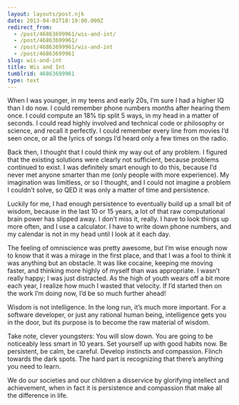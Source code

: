 ```yaml
---
layout: layouts/post.njk
date: 2013-04-01T18:19:00.000Z
redirect_from:
  - /post/46863699961/wis-and-int/
  - /post/46863699961/
  - /post/46863699961/wis-and-int
  - /post/46863699961
slug: wis-and-int
title: Wis and Int
tumblrid: 46863699961
type: text
---
```

<p>When I was younger, in my teens and early 20s, I&rsquo;m sure I had a higher IQ than I do now.  I could remember phone numbers months after hearing them once.  I could compute an 18% tip split 5 ways, in my head in a matter of seconds.  I could read highly involved and technical code or philosophy or science, and recall it perfectly.  I could remember every line from movies I&rsquo;d seen once, or all the lyrics of songs I&rsquo;d heard only a few times on the radio.</p>

<p>Back then, I thought that I could think my way out of any problem.  I figured that the existing solutions were clearly not sufficient, because problems continued to exist.  I was definitely smart enough to do this, because I&rsquo;d never met anyone smarter than me (only people with more experience).  My imagination was limitless, or so I thought, and I could not imagine a problem I couldn&rsquo;t solve, so QED it was only a matter of time and persistence.</p>

<p>Luckily for me, I had enough persistence to eventually build up a small bit of wisdom, because in the last 10 or 15 years, a lot of that raw computational brain power has slipped away.  I don&rsquo;t miss it, really.  I have to look things up more often, and I use a calculator.  I have to write down phone numbers, and my calendar is not in my head until I look at it each day.</p>

<p>The feeling of omniscience was pretty awesome, but I&rsquo;m wise enough now to know that it was a mirage in the first place, and that I was a fool to think it was anything but an obstacle.  It was like cocaine, keeping me moving faster, and thinking more highly of myself than was appropriate.  I wasn&rsquo;t really happy; I was just distracted.  As the high of youth wears off a bit more each year, I realize how much I wasted that velocity.  If I&rsquo;d started then on the work I&rsquo;m doing now, I&rsquo;d be so much further ahead!</p>

<p>Wisdom is not intelligence.  In the long run, it&rsquo;s much more important.  For a software developer, or just any rational human being, intelligence gets you in the door, but its purpose is to become the raw material of wisdom.</p>

<p>Take note, clever youngsters:  You will slow down.  You are going to be noticeably less smart in 10 years.  Set yourself up with good habits now.  Be persistent, be calm, be careful.  Develop instincts and compassion.  Flinch towards the dark spots.  The hard part is recognizing that there&rsquo;s anything you need to learn.</p>

<p>We do our societies and our children a disservice by glorifying intellect and achievement, when in fact it is persistence and compassion that make all the difference in life.</p>
